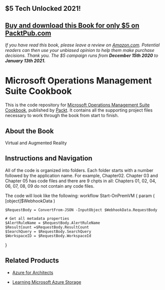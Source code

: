 ## $5 Tech Unlocked 2021!
[Buy and download this Book for only $5 on PacktPub.com](https://www.packtpub.com/product/microsoft-operations-management-suite-cookbook/9781786469090)
-----
*If you have read this book, please leave a review on [Amazon.com](https://www.amazon.com/gp/product/178646909X).     Potential readers can then use your unbiased opinion to help them make purchase decisions. Thank you. The $5 campaign         runs from __December 15th 2020__ to __January 13th 2021.__*

# Microsoft Operations Management Suite Cookbook
This is the code repository for [Microsoft Operations Management Suite Cookbook](https://www.packtpub.com/virtualization-and-cloud/microsoft-operations-management-suite-cookbook?utm_source=github&utm_medium=repository&utm_campaign=9781786469090), published by [Packt](https://www.packtpub.com/?utm_source=github). It contains all the supporting project files necessary to work through the book from start to finish.
## About the Book
Virtual and Augmented Reality 
## Instructions and Navigation
All of the code is organized into folders. Each folder starts with a number followed by the application name. For example, Chapter02.
Chapter 03 and Chapter 05 has code files and there are 9 chpts in all:
Chapters 01, 02, 04, 06, 07, 08, 09 do not contain any code files.



The code will look like the following:
workflow Start-OnPremVM
{
    param ( 
        [object]$WebhookData
   	    )

    $RequestBody = ConvertFrom-JSON -InputObject $WebhookData.RequestBody

    # Get all metadata properties    
    $AlertRuleName = $RequestBody.AlertRuleName
    $ResultCount =$RequestBody.ResultCount
    $SearchQuery = $RequestBody.SearchQuery
    $WorkspaceID = $RequestBody.WorkspaceId

}


## Related Products
* [Azure for Architects](https://www.packtpub.com/virtualization-and-cloud/azure-architects?utm_source=github&utm_medium=repository&utm_campaign=9781788397391)

* [Learning Microsoft Azure Storage](https://www.packtpub.com/big-data-and-business-intelligence/learning-microsoft-azure-storage?utm_source=github&utm_medium=repository&utm_campaign=9781785884917)
